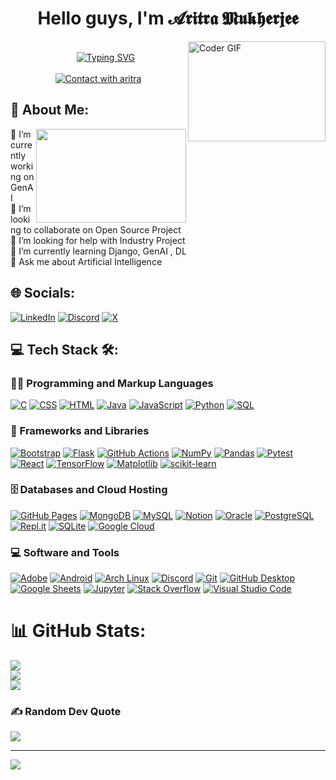 <h1 align="center">Hello guys, I'm 𝓐𝖗𝖎𝖙𝖗𝖆 𝕸𝖚𝖐𝖍𝖊𝖗𝖏𝖊𝖊 </h1> 
<!-- ------------------------------------------------------------------------- -->

<!-- <h3 align="center">ᴀ ᴘᴀꜱꜱɪᴏɴᴀᴛᴇ ᴀɪ ᴇxᴘʟᴏʀᴀᴛɪᴏɴ & ᴅᴇᴠᴇʟᴏᴘᴇʀ ꜰʀᴏᴍ ɪɴᴅɪᴀ</h3> -->
<img align= "right" alt="Coder GIF" height=160 width=220 src="https://miro.medium.com/v2/resize:fit:1358/1*gReLR6hZjwyBxHmfLN1AVw.gif" />
</p>
<p align = "center"> &nbsp &nbsp  &nbsp &nbsp  &nbsp &nbsp  &nbsp &nbsp  &nbsp &nbsp  &nbsp &nbsp  &nbsp &nbsp  &nbsp &nbsp   
 &nbsp &nbsp  &nbsp &nbsp  &nbsp &nbsp  &nbsp &nbsp  &nbsp &nbsp  &nbsp &nbsp  &nbsp &nbsp  &nbsp &nbsp  &nbsp &nbsp  &nbsp &nbsp &nbsp &nbsp &nbsp 
 <a href="https://git.io/typing-svg"><img src="https://readme-typing-svg.demolab.com?font=Alegreya+Sans+SC&size=22&pause=1000&color=F7C529&random=false&width=435&lines=Fueled+by+passion%2C;+this+visionary+pioneers+AI%2C+;shaping+the+future+;with+creativity+and+ingenuity." alt="Typing SVG" /></a> <br >       
 &nbsp  &nbsp  &nbsp &nbsp &nbsp  &nbsp &nbsp  &nbsp &nbsp &nbsp &nbsp  &nbsp &nbsp &nbsp &nbsp  &nbsp &nbsp &nbsp &nbsp &nbsp  &nbsp &nbsp &nbsp &nbsp  &nbsp &nbsp                
<a href="https://git.io/typing-svg"><img src="https://readme-typing-svg.demolab.com?font=Raleway+Dots&weight=8000&size=22&pause=1000&color=FF5A56&random=true&width=435&lines=++++++++1.5%2B+years+coding+experience+;++++++++Always+learning+new+things..;+++++++Experienced+on+AIML+field" alt="Contact with aritra" /></a> 
<!-- website to create this - https://readme-typing-svg.demolab.com/demo/ -->
<!-- <img height = 50 width= 42 src="https://cdn.dribbble.com/users/1643824/screenshots/3429154/untitled-4.gif" />  -->
<br>
<!-- ---------------------------------------------------------------------------- -->

 
## 💫 About Me:
<img align="right" height= 150 width= 240 src="https://miro.medium.com/v2/resize:fit:679/1*TlbU0F-waQf7_zOfhUNldQ.gif"/>
🔭 I’m currently working on GenAI<br>👯 I’m looking to collaborate on Open Source Project<br>🤝 I’m looking for help with Industry Project<br>🌱 I’m currently learning Django, GenAI , DL<br>💬 Ask me about Artificial Intelligence

<!-- ---------------------------------------------------------------------------- -->

## 🌐 Socials:
 <!--[![Instagram](https://img.shields.io/badge/Instagram-%23E4405F.svg?logo=Instagram&logoColor=white)](aritramukherjee_official) -->

<a href="https://www.linkedin.com/in/aritramukherjeeofficial/"><img alt="LinkedIn" src="https://img.shields.io/badge/LinkedIn-%230077B5.svg?logo=linkedin&logoColor=white"></a>
<a href="https://discord.com/users/am_official_"><img alt="Discord" src="https://img.shields.io/badge/Discord-%237289DA.svg?logo=discord&logoColor=white"></a>
<a href="https://x.com/aritramofficial"><img alt="X" src="https://img.shields.io/badge/X-black.svg?logo=X&logoColor=white"></a>
<!-- [![Facebook](https://img.shields.io/badge/Facebook-%231877F2.svg?logo=Facebook&logoColor=white)](https://facebook.com/https://www.facebook.com/aritra.mukherjee.35762241/) -->
<!-- ---------------------------------------------------------------------------- -->



<!--  <summary><h2>💻 Tech Stack  :</h2></summary> --> 
<!-- <details >    -->
## 💻 Tech Stack 🛠️:
<h3>👨‍💻 Programming and Markup Languages</h3>
  <p>
      <a href="#"><img alt="C" src="https://custom-icon-badges.demolab.com/badge/C-03599C.svg?logo=c-in-hexagon&logoColor=white"></a>
      <a href="#"><img alt="CSS" src="https://img.shields.io/badge/CSS-1572B6.svg?logo=css3&logoColor=white"></a>
      <a href="#"><img alt="HTML" src="https://img.shields.io/badge/HTML-E34F26.svg?logo=html5&logoColor=white"></a>
      <a href="#"><img alt="Java" src="https://custom-icon-badges.demolab.com/badge/Java-007396.svg?logo=java&logoColor=white"></a>
      <a href="#"><img alt="JavaScript" src="https://img.shields.io/badge/JavaScript-F7DF1E.svg?logo=javascript&logoColor=black"></a>
<!--       <a href="https://github.com/search?q=user%3ADenverCoder1+language%3Atex"><img alt="LaTeX" src="https://img.shields.io/badge/LaTeX-008080.svg?logo=LaTeX&logoColor=white"></a> -->
      <a href="#"><img alt="Python" src="https://img.shields.io/badge/Python-14354C.svg?logo=python&logoColor=white"></a>
      <a href="#"><img alt="SQL" src="https://custom-icon-badges.demolab.com/badge/SQL-025E8C.svg?logo=database&logoColor=white"></a>
  </p>

  <h3>🧰 Frameworks and Libraries</h3>

  <p>
      <a href="#"><img alt="Bootstrap" src="https://img.shields.io/badge/Bootstrap-7952B3.svg?logo=bootstrap&logoColor=white"></a>
      <a href="#"><img alt="Flask" src="https://img.shields.io/badge/Flask-000000.svg?logo=flask&logoColor=white"></a>
      <a href="#"><img alt="GitHub Actions" src="https://img.shields.io/badge/GitHub%20Actions-2671E5.svg?logo=github%20actions&logoColor=white"></a>
      <a href="#"><img alt="NumPy" src="https://img.shields.io/badge/Numpy-013243.svg?logo=numpy&logoColor=white"></a>
      <a href="#"><img alt="Pandas" src="https://img.shields.io/badge/Pandas-150458.svg?logo=pandas&logoColor=white"></a>
      <a href="#"><img alt="Pytest" src="https://img.shields.io/badge/Pytest-0A9EDC.svg?logo=pytest&logoColor=white"></a>
      <a href="#"><img alt="React" src="https://img.shields.io/badge/React-20232a.svg?logo=react&logoColor=%2361DAFB"></a>
      <a href="#"><img alt="TensorFlow" src="https://img.shields.io/badge/TensorFlow-FF6F00.svg?logo=TensorFlow&logoColor=white"></a>
      <a href="#"><img alt="Matplotlib" src="https://img.shields.io/badge/Matplotlib-%23ffffff.svg?style=plastic&logo=Matplotlib&logoColor=black"></a>
      <a href="#"><img alt="scikit-learn" src="https://img.shields.io/badge/scikit--learn-%23F7931E.svg?style=plastic&logo=scikit-learn&logoColor=white"></a>
<!--     ![mlflow](https://img.shields.io/badge/mlflow-%23d9ead3.svg?style=plastic&logo=numpy&logoColor=blue)  -->

  <h3>🗄️ Databases and Cloud Hosting</h3>

  <p>
      <a href="#"><img alt="GitHub Pages" src="https://img.shields.io/badge/GitHub%20Pages-327FC7.svg?logo=github&logoColor=white"></a>
<!--       <a href="#"><img alt="Heroku" src="https://img.shields.io/badge/Heroku-430098.svg?logo=heroku&logoColor=white"></a> -->
      <a href="#"><img alt="MongoDB" src ="https://img.shields.io/badge/MongoDB-4ea94b.svg?logo=mongodb&logoColor=white"></a>
      <a href="#"><img alt="MySQL" src="https://img.shields.io/badge/MySQL-00f.svg?logo=mysql&logoColor=white"></a>
      <a href="#"><img alt="Notion" src="https://img.shields.io/badge/Notion-010101.svg?logo=notion&logoColor=white"></a>
      <a href="#"><img alt="Oracle" src ="https://img.shields.io/badge/Oracle-F00000.svg?logo=oracle&logoColor=white"></a>
      <a href="#"><img alt="PostgreSQL" src ="https://img.shields.io/badge/PostgreSQL-316192.svg?logo=postgresql&logoColor=white"></a>
<!--       <a href="#"><img alt="Render" src="https://img.shields.io/badge/Render-00979D.svg?logo=render&logoColor=white"></a> -->
      <a href="#"><img alt="Repl.it" src="https://img.shields.io/badge/Repl.it-0D101E.svg?logo=Replit&logoColor=white"></a>
      <a href="#"><img alt="SQLite" src ="https://img.shields.io/badge/SQLite-07405e.svg?logo=sqlite&logoColor=white"></a>
      <a href="#"><img alt="Google Cloud" src="https://img.shields.io/badge/GoogleCloud-%234285F4.svg?style=plastic&logo=google-cloud&logoColor=white"></a>
     
  </p>

  <h3>💻 Software and Tools</h3>

  <p>
      <a href="#"><img alt="Adobe" src="https://img.shields.io/badge/Adobe-FF0000.svg?logo=adobe&logoColor=white"></a>
      <a href="#"><img alt="Android" src="https://img.shields.io/badge/Android-3DDC84?logo=android&logoColor=white"></a>
<!--       <a href="#"><img alt="Android Studio" src="https://img.shields.io/badge/Android%20Studio-008678.svg?logo=android-studio&logoColor=white"></a> -->
      <a href="#"><img alt="Arch Linux" src="https://img.shields.io/badge/Arch%20Linux-1793D1.svg?logo=arch-linux&logoColor=white"></a>
<!--       <a href="#"><img alt="Audacity" src="https://img.shields.io/badge/-Audacity-0000CC?logo=audacity&logoColor=white"></a> -->
<!--       <a href="#"><img alt="Bitwarden" src="https://img.shields.io/badge/-Bitwarden-175DDC?logo=bitwarden&logoColor=white"></a> -->
<!--       <a href="#"><img alt="Brave" src="https://img.shields.io/badge/-Brave-FB542B?logo=brave&logoColor=white"></a> -->
<!--       <a href="#"><img alt="Construct 3" src="https://img.shields.io/badge/Construct%203-00b56a.svg?logo=construct-3&logoColor=white"></a> -->
<!--       <a href="#"><img alt="Dark Reader" src="https://img.shields.io/badge/-Dark%20Reader-141E24?logo=dark-reader&logoColor=white"></a> -->
<!--       <a href="#"><img alt="Dbeaver" src="https://custom-icon-badges.demolab.com/badge/-Dbeaver-372923?logo=dbeaver-mono&logoColor=white"></a> -->
      <a href="#"><img alt="Discord" src="https://img.shields.io/badge/-Discord-5865F2.svg?logo=discord&logoColor=white"></a>
      <a href="#"><img alt="Git" src="https://img.shields.io/badge/Git-F05033.svg?logo=git&logoColor=white"></a>
      <a href="#"><img alt="GitHub Desktop" src="https://img.shields.io/badge/GitHub%20Desktop-8034A9.svg?logo=github&logoColor=white"></a>
      <a href="#"><img alt="Google Sheets" src="https://img.shields.io/badge/Sheets-34A853.svg?logo=google%20sheets&logoColor=white"></a>
<!--       <a href="#"><img alt="Inkscape" src="https://img.shields.io/badge/Inkscape-000000?logo=Inkscape&logoColor=white"></a> -->
      <a href="#"><img alt="Jupyter" src="https://img.shields.io/badge/Jupyter-F37626.svg?logo=Jupyter&logoColor=white"></a>
<!--       <a href="#"><img alt="OBS Studio" src="https://img.shields.io/badge/-OBS-302E31?logo=obs-studio&logoColor=white"></a> -->
<!--       <a href="#"><img alt="Photopea" src="https://img.shields.io/badge/Photopea-18A497?logo=photopea&logoColor=white"></a> -->
<!--       <a href="#"><img alt="Postman" src="https://img.shields.io/badge/Postman-FF6C37?logo=postman&logoColor=white"></a> -->
<!--       <a href="#"><img alt="SonarLint" src="https://img.shields.io/badge/-SonarLint-CB2029?logo=sonarlint&logoColor=white"></a> -->
      <a href="#"><img alt="Stack Overflow" src="https://img.shields.io/badge/-Stack%20Overflow-FE7A16?logo=stack-overflow&logoColor=white"></a>
      <a href="#"><img alt="Visual Studio Code" src="https://img.shields.io/badge/Visual%20Studio%20Code-0078d7.svg?logo=visual-studio-code&logoColor=white"></a>

  </p>
</details>

<!-- ---------------------------------------------------------------------------- -->

# 📊 GitHub Stats:
![](https://github-readme-stats.vercel.app/api?username=AritraOfficial&theme=gruvbox&hide_border=false&include_all_commits=false&count_private=false)<br/>
![](https://github-readme-streak-stats.herokuapp.com/?user=AritraOfficial&theme=gruvbox&hide_border=false)<br/>
![](https://github-readme-stats.vercel.app/api/top-langs/?username=AritraOfficial&theme=gruvbox&hide_border=false&include_all_commits=false&count_private=false&layout=compact)
<!-- ---------------------------------------------------------------------------- -->


### ✍ Random Dev Quote
![](https://quotes-github-readme.vercel.app/api?type=horizontal&theme=merko)

---
[![](https://visitcount.itsvg.in/api?id=AritraOfficial&icon=3&color=9)](https://visitcount.itsvg.in)

<!-- Proudly created with GPRM ( https://gprm.itsvg.in ) -->
